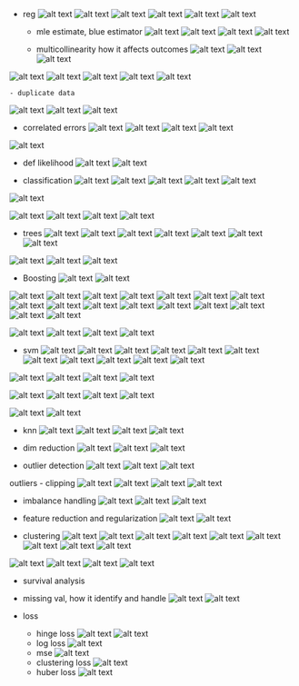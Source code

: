 - reg
![alt text](images/image-15.png)
![alt text](images/image-16.png)
![alt text](images/image-22.png)
![alt text](images/image-24.png)
![alt text](images/image-117.png)
![alt text](images/image-118.png)



    - mle estimate, blue estimator
![alt text](images/image-2.png)
![alt text](images/image-3.png)
![alt text](images/image-4.png)
![alt text](images/image-5.png)
    
    
    - multicollinearity how it affects outcomes
![alt text](images/image-6.png)
![alt text](images/image-7.png)
![alt text](images/image-8.png)

![alt text](images/image-9.png)
![alt text](images/image-10.png)
![alt text](images/image-11.png)
![alt text](images/image-120.png)
![alt text](images/image-18.png)


    - duplicate data
![alt text](images/image-12.png)
![alt text](images/image-119.png)
![alt text](images/image-14.png)

- correlated errors
![alt text](images/image-26.png)
![alt text](images/image-27.png)
![alt text](images/image-28.png)
![alt text](images/image-29.png)

![alt text](images/image-30.png)

- def likelihood
![alt text](images/image.png)
![alt text](images/image-1.png)

- classification
![alt text](image-2.png)
![alt text](images/image-35.png)
![alt text](images/image-31.png)
![alt text](images/image-32.png)
![alt text](images/image-33.png)

![alt text](images/image-34.png)

![alt text](images/image-36.png)
![alt text](images/image-41.png)
![alt text](image.png)
![alt text](image-1.png)

- trees
![alt text](images/image-38.png)
![alt text](images/image-39.png)
![alt text](images/image-40.png)
![alt text](images/image-42.png)
![alt text](images/image-43.png)
![alt text](images/image-44.png)
![alt text](images/image-45.png)


![alt text](images/image-46.png)
![alt text](images/image-49.png)
![alt text](images/image-50.png)


- Boosting 
![alt text](images/image-47.png)
![alt text](images/image-48.png)

![alt text](images/image-51.png)
![alt text](images/image-52.png)
![alt text](images/image-53.png)
![alt text](images/image-54.png)
![alt text](images/image-55.png)
![alt text](images/image-56.png)
![alt text](images/image-57.png)
![alt text](images/image-58.png)
![alt text](images/image-59.png)
![alt text](images/image-60.png)
![alt text](images/image-61.png)
![alt text](images/image-62.png)
![alt text](images/image-63.png)
![alt text](images/image-64.png)
![alt text](images/image-66.png)
![alt text](images/image-67.png)

![alt text](image-3.png)
![alt text](image-4.png)
![alt text](image-5.png)
![alt text](image-6.png)


- svm
![alt text](image-7.png)
![alt text](images/image-65.png)
![alt text](images/image-68.png)
![alt text](images/image-69.png)
![alt text](images/image-70.png)
![alt text](images/image-71.png)
![alt text](images/image-72.png)
![alt text](images/image-73.png)
![alt text](images/image-74.png)
![alt text](images/image-75.png)
![alt text](images/image-76.png)

![alt text](images/image-77.png)
![alt text](images/image-78.png)
![alt text](images/image-79.png)
![alt text](images/image-112.png)

![alt text](images/image-121.png)
![alt text](images/image-122.png)
![alt text](images/image-123.png)
![alt text](images/image-124.png)

![alt text](images/image-125.png)
![alt text](images/image-126.png)

- knn
![alt text](images/image-80.png)
![alt text](images/image-81.png)
![alt text](images/image-82.png)
![alt text](images/image-83.png)

- dim reduction
![alt text](images/image-84.png)
![alt text](images/image-85.png)
![alt text](images/image-86.png)

- outlier detection
![alt text](images/image-17.png)
![alt text](images/image-87.png)
![alt text](images/image-88.png)

outliers - clipping
![alt text](images/image-89.png)
![alt text](images/image-90.png)
![alt text](images/image-91.png)
![alt text](images/image-92.png)

- imbalance handling
![alt text](images/image-93.png)
![alt text](images/image-94.png)
![alt text](images/image-95.png)

- feature reduction and regularization
![alt text](images/image-20.png)
![alt text](images/image-21.png)

- clustering
![alt text](images/image-96.png)
![alt text](images/image-97.png)
![alt text](images/image-98.png)
![alt text](images/image-99.png)
![alt text](images/image-100.png)
![alt text](images/image-101.png)
![alt text](images/image-102.png)
![alt text](images/image-103.png)
![alt text](images/image-105.png)

![alt text](images/image-113.png)
![alt text](images/image-116.png)
![alt text](image-8.png)
![alt text](image-9.png)

- survival analysis

- missing val, how it identify and handle
![alt text](images/image-19.png)
![alt text](images/image-23.png)

- loss
    - hinge loss
![alt text](images/image-109.png)
![alt text](images/image-110.png)
    - log loss
![alt text](images/image-108.png)
    - mse
![alt text](images/image-107.png)
    - clustering loss
![alt text](images/image-106.png)
    - huber loss
![alt text](images/image-127.png)



